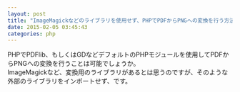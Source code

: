 ```yaml
---
layout: post
title: "ImageMagickなどのライブラリを使用せず、PHPでPDFからPNGへの変換を行う方法"
date: 2015-02-05 03:45:43
categories: php
---
```

<p>PHPでPDFlib、もしくはGDなどデフォルトのPHPモジュールを使用してPDFからPNGへの変換を行うことは可能でしょうか。<br>
ImageMagickなど、変換用のライブラリがあるとは思うのですが、そのような外部のライブラリをインポートせず、です。</p>
